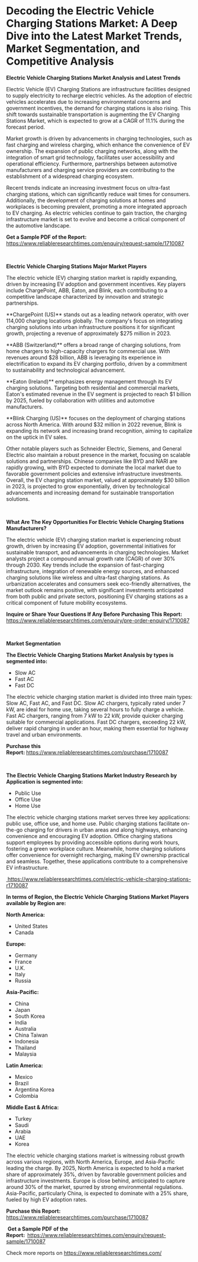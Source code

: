 <p><h1>Decoding the Electric Vehicle Charging Stations Market: A Deep Dive into the Latest Market Trends, Market Segmentation, and Competitive Analysis</h1></p><p><strong>Electric Vehicle Charging Stations Market Analysis and Latest Trends</strong></p>
<p><p>Electric Vehicle (EV) Charging Stations are infrastructure facilities designed to supply electricity to recharge electric vehicles. As the adoption of electric vehicles accelerates due to increasing environmental concerns and government incentives, the demand for charging stations is also rising. This shift towards sustainable transportation is augmenting the EV Charging Stations Market, which is expected to grow at a CAGR of 11.1% during the forecast period.</p><p>Market growth is driven by advancements in charging technologies, such as fast charging and wireless charging, which enhance the convenience of EV ownership. The expansion of public charging networks, along with the integration of smart grid technology, facilitates user accessibility and operational efficiency. Furthermore, partnerships between automotive manufacturers and charging service providers are contributing to the establishment of a widespread charging ecosystem.</p><p>Recent trends indicate an increasing investment focus on ultra-fast charging stations, which can significantly reduce wait times for consumers. Additionally, the development of charging solutions at homes and workplaces is becoming prevalent, promoting a more integrated approach to EV charging. As electric vehicles continue to gain traction, the charging infrastructure market is set to evolve and become a critical component of the automotive landscape.</p></p>
<p><strong>Get a Sample PDF of the Report:&nbsp;</strong> <a href="https://www.reliableresearchtimes.com/enquiry/request-sample/1710087?utm_campaign=3034&utm_medium=2&utm_source=Github&utm_content=ia&utm_term=27032025&utm_id=electric-vehicle-charging-stations">https://www.reliableresearchtimes.com/enquiry/request-sample/1710087</a></p>
<p>&nbsp;</p>
<p><strong>Electric Vehicle Charging Stations Major Market Players</strong></p>
<p><p>The electric vehicle (EV) charging station market is rapidly expanding, driven by increasing EV adoption and government incentives. Key players include ChargePoint, ABB, Eaton, and Blink, each contributing to a competitive landscape characterized by innovation and strategic partnerships.</p><p>**ChargePoint (US)** stands out as a leading network operator, with over 114,000 charging locations globally. The company's focus on integrating charging solutions into urban infrastructure positions it for significant growth, projecting a revenue of approximately $275 million in 2023.</p><p>**ABB (Switzerland)** offers a broad range of charging solutions, from home chargers to high-capacity chargers for commercial use. With revenues around $28 billion, ABB is leveraging its experience in electrification to expand its EV charging portfolio, driven by a commitment to sustainability and technological advancement.</p><p>**Eaton (Ireland)** emphasizes energy management through its EV charging solutions. Targeting both residential and commercial markets, Eaton's estimated revenue in the EV segment is projected to reach $1 billion by 2025, fueled by collaboration with utilities and automotive manufacturers.</p><p>**Blink Charging (US)** focuses on the deployment of charging stations across North America. With around $32 million in 2022 revenue, Blink is expanding its network and increasing brand recognition, aiming to capitalize on the uptick in EV sales.</p><p>Other notable players such as Schneider Electric, Siemens, and General Electric also maintain a robust presence in the market, focusing on scalable solutions and partnerships. Chinese companies like BYD and NARI are rapidly growing, with BYD expected to dominate the local market due to favorable government policies and extensive infrastructure investments. Overall, the EV charging station market, valued at approximately $30 billion in 2023, is projected to grow exponentially, driven by technological advancements and increasing demand for sustainable transportation solutions.</p></p>
<p>&nbsp;</p>
<p><strong>What Are The Key Opportunities For Electric Vehicle Charging Stations Manufacturers?</strong></p>
<p><p>The electric vehicle (EV) charging station market is experiencing robust growth, driven by increasing EV adoption, governmental initiatives for sustainable transport, and advancements in charging technologies. Market analysts project a compound annual growth rate (CAGR) of over 30% through 2030. Key trends include the expansion of fast-charging infrastructure, integration of renewable energy sources, and enhanced charging solutions like wireless and ultra-fast charging stations. As urbanization accelerates and consumers seek eco-friendly alternatives, the market outlook remains positive, with significant investments anticipated from both public and private sectors, positioning EV charging stations as a critical component of future mobility ecosystems.</p></p>
<p><strong>Inquire or Share Your Questions If Any Before Purchasing This Report:</strong> <a href="https://www.reliableresearchtimes.com/enquiry/pre-order-enquiry/1710087?utm_campaign=3034&utm_medium=2&utm_source=Github&utm_content=ia&utm_term=27032025&utm_id=electric-vehicle-charging-stations">https://www.reliableresearchtimes.com/enquiry/pre-order-enquiry/1710087</a></p>
<p>&nbsp;</p>
<p><strong>Market Segmentation</strong></p>
<p><strong>The Electric Vehicle Charging Stations Market Analysis by types is segmented into:</strong></p>
<p><ul><li>Slow AC</li><li>Fast AC</li><li>Fast DC</li></ul></p>
<p><p>The electric vehicle charging station market is divided into three main types: Slow AC, Fast AC, and Fast DC. Slow AC chargers, typically rated under 7 kW, are ideal for home use, taking several hours to fully charge a vehicle. Fast AC chargers, ranging from 7 kW to 22 kW, provide quicker charging suitable for commercial applications. Fast DC chargers, exceeding 22 kW, deliver rapid charging in under an hour, making them essential for highway travel and urban environments.</p></p>
<p><strong>Purchase this Report:&nbsp;</strong><a href="https://www.reliableresearchtimes.com/purchase/1710087?utm_campaign=3034&utm_medium=2&utm_source=Github&utm_content=ia&utm_term=27032025&utm_id=electric-vehicle-charging-stations">https://www.reliableresearchtimes.com/purchase/1710087</a></p>
<p>&nbsp;</p>
<p><strong>The Electric Vehicle Charging Stations Market Industry Research by Application is segmented into:</strong></p>
<p><ul><li>Public Use</li><li>Office Use</li><li>Home Use</li></ul></p>
<p><p>The electric vehicle charging stations market serves three key applications: public use, office use, and home use. Public charging stations facilitate on-the-go charging for drivers in urban areas and along highways, enhancing convenience and encouraging EV adoption. Office charging stations support employees by providing accessible options during work hours, fostering a green workplace culture. Meanwhile, home charging solutions offer convenience for overnight recharging, making EV ownership practical and seamless. Together, these applications contribute to a comprehensive EV infrastructure.</p></p>
<p><a href="https://www.reliableresearchtimes.com/electric-vehicle-charging-stations-r1710087?utm_campaign=3034&utm_medium=2&utm_source=Github&utm_content=ia&utm_term=27032025&utm_id=electric-vehicle-charging-stations">&nbsp;https://www.reliableresearchtimes.com/electric-vehicle-charging-stations-r1710087</a></p>
<p><strong>In terms of Region, the Electric Vehicle Charging Stations Market Players available by Region are:</strong></p>
<p>
    <p> <strong> North America: </strong>
        <ul>
            <li>United States</li>
            <li>Canada</li>
        </ul>
        </p> 
    <p> <strong> Europe: </strong>
        <ul>
            <li>Germany</li>
            <li>France</li>
            <li>U.K.</li>
            <li>Italy</li>
            <li>Russia</li>
        </ul>
        </p> 
    <p> <strong> Asia-Pacific: </strong>
        <ul>
            <li>China</li>
            <li>Japan</li>
            <li>South Korea</li>
            <li>India</li>
            <li>Australia</li>
            <li>China Taiwan</li>
            <li>Indonesia</li>
            <li>Thailand</li>
            <li>Malaysia</li>
        </ul>
        </p> 
    <p> <strong> Latin America: </strong>
        <ul>
            <li>Mexico</li>
            <li>Brazil</li>
            <li>Argentina Korea</li>
            <li>Colombia</li>
        </ul>
        </p> 
    <p> <strong> Middle East & Africa: </strong>
        <ul>
            <li>Turkey</li>
            <li>Saudi</li>
            <li>Arabia</li>
            <li>UAE</li>
            <li>Korea</li>
        </ul>
    </p>
    </p>
<p><p>The electric vehicle charging stations market is witnessing robust growth across various regions, with North America, Europe, and Asia-Pacific leading the charge. By 2025, North America is expected to hold a market share of approximately 35%, driven by favorable government policies and infrastructure investments. Europe is close behind, anticipated to capture around 30% of the market, spurred by strong environmental regulations. Asia-Pacific, particularly China, is expected to dominate with a 25% share, fueled by high EV adoption rates.</p></p>
<p><strong>Purchase this Report: </strong><a href="https://www.reliableresearchtimes.com/purchase/1710087?utm_campaign=3034&utm_medium=2&utm_source=Github&utm_content=ia&utm_term=27032025&utm_id=electric-vehicle-charging-stations">https://www.reliableresearchtimes.com/purchase/1710087</a></p>
<p>&nbsp;<strong>Get a Sample PDF of the Report:&nbsp;&nbsp;</strong><a href="https://www.reliableresearchtimes.com/enquiry/request-sample/1710087?utm_campaign=3034&utm_medium=2&utm_source=Github&utm_content=ia&utm_term=27032025&utm_id=electric-vehicle-charging-stations">https://www.reliableresearchtimes.com/enquiry/request-sample/1710087</a></p>
<p><strong></strong></p>
<p>Check more reports on <a href="https://www.reliableresearchtimes.com/?utm_campaign=3034&utm_medium=2&utm_source=Github&utm_content=ia&utm_term=27032025&utm_id=electric-vehicle-charging-stations">https://www.reliableresearchtimes.com/</a></p>